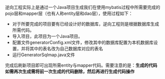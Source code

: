 逆向工程实际上是通过一个Java项目生成我们在使用mybatis过程中所需要完成的pojo层和mapper层（也有人称entity层和dao层），使用过程如下：
 - 对于所要完成的项目要有已经设计好的数据库，逆向工程则是根据数据库生成所需代码。
 - 导入项目，此项目为一个Java项目。
 - 配置文件generatorConfig.xml文件，修改其中的数据库配置为本机数据库设置，并将其中的表名改为自己数据库对应的表名
 - 运行GeneratorSqlmap.java文件

完成后刷新项目即可出现所需entity与mapper代码。需要注意的是：**生成的代码如需再次生成需将前一次生成的代码删除，然后再进行生成代码操作**
